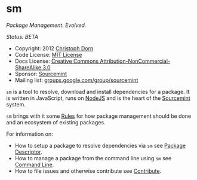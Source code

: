 sm
==

*Package Management. Evolved.*

*Status: BETA*

  * Copyright: 2012 [Christoph Dorn](http://www.christophdorn.com/)
  * Code License: [MIT License](http://www.opensource.org/licenses/mit-license.php)
  * Docs License: [Creative Commons Attribution-NonCommercial-ShareAlike 3.0](http://creativecommons.org/licenses/by-nc-sa/3.0/)
  * Sponsor: [Sourcemint](http://sourcemint.com/)
  * Mailing list: [groups.google.com/group/sourcemint](http://groups.google.com/group/sourcemint)

`sm` is a tool to resolve, download and install dependencies for a package. It is written in JavaScript, runs on [NodeJS](http://nodejs.org/) and is the heart of the [Sourcemint](http://sourcemint.org) system.

`sm` brings with it some [Rules](./docs/Philosophy.md) for how package management should be done and an ecosystem of existing packages.

For information on:

  * How to setup a package to resolve dependencies via `sm` see [Package Descriptor](https://github.com/sourcemint/sm/blob/master/docs/PackageDescriptor.md).
  * How to manage a package from the command line using `sm` see [Command Line](https://github.com/sourcemint/sm/blob/master/docs/CommandLine.md).
  * How to file issues and otherwise contribute see [Contribute](https://github.com/sourcemint/sm/blob/master/docs/Contribute.md).
